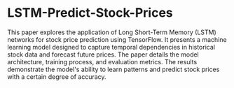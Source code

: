 # LSTM-Predict-Stock-Prices
This paper explores the application of Long Short-Term Memory (LSTM) networks for stock price prediction using TensorFlow. It presents a machine learning model designed to capture temporal dependencies in historical stock data and forecast future prices. The paper details the model architecture, training process, and evaluation metrics. The results demonstrate the model's ability to learn patterns and predict stock prices with a certain degree of accuracy.
